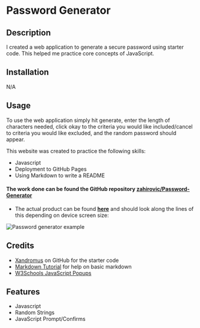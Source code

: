 # Password Generator

## Description

I created a web application to generate a secure password using starter code. This helped me practice core concepts of JavaScript.  

## Installation

N/A

## Usage 

To use the web application simply hit generate, enter the length of characters needed, click okay to the criteria you would like included/cancel to criteria you would like excluded, and the random password should appear.

This website was created to practice the following skills:
- Javascript
- Deployment to GitHub Pages
- Using Markdown to write a README

#### The work done can be found the GitHub repository [zahirovic/Password-Generator](https://github.com/zahirovic/Password-Generator)
- The actual product can be found **[here](https://zahirovic.github.io/Password-Generator/)** and should look along the lines of this depending on device screen size:


![Password generator example](assets/images/password-generator-screenshot.png)



## Credits
- [Xandromus](https://github.com/coding-boot-camp/friendly-parakeet) on GitHub for the starter code 
- [Markdown Tutorial](https://www.markdowntutorial.com/) for help on basic markdown 
- [W3Schools JavaScript Popups](https://www.w3schools.com/js/js_popup.asp)

## Features
- Javascript
- Random Strings
- JavaScript Prompt/Confirms 

